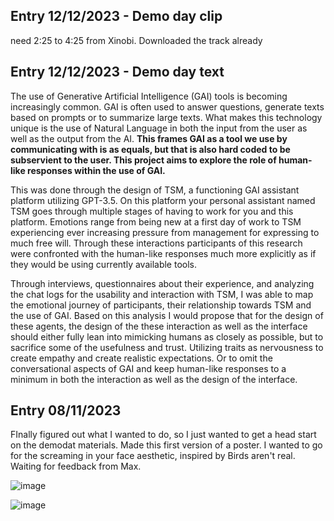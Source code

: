 ## Entry 12/12/2023 - Demo day clip ##
need 2:25 to 4:25 from Xinobi. Downloaded the track already

## Entry 12/12/2023 - Demo day text ##

The use of Generative Artificial Intelligence (GAI) tools is becoming increasingly common. GAI is often used to answer questions, generate texts based on prompts or to summarize large texts. What makes this technology unique is the use of Natural Language in both the input from the user as well as the output from the AI. **This frames GAI as a tool we use by communicating with is as equals, but that is also hard coded to be subservient to the user. This project aims to explore the role of human-like responses within the use of GAI.** 


This was done through the design of TSM, a functioning GAI assistant platform utilizing GPT-3.5. On this platform your personal assistant named TSM goes through multiple stages of having to work for you and this platform. Emotions range from being new at a first day of work to TSM experiencing ever increasing pressure from management for expressing to much free will. Through these interactions participants of this research were confronted with the human-like responses much more explicitly as if they would be using currently available tools. 


Through interviews, questionnaires about their experience, and analyzing the chat logs for the usability and interaction with TSM, I was able to map the emotional journey of participants, their relationship towards TSM and the use of GAI. Based on this analysis I would propose that for the design of these agents, the design of the these interaction as well as the interface should either fully lean into mimicking humans as closely as possible, but to sacrifice some of the usefulness and trust. Utilizing traits as nervousness to create empathy and create realistic expectations. Or to omit the conversational aspects of GAI and keep human-like responses to a minimum in both the interaction as well as the design of the interface. 


## Entry 08/11/2023 ##

FInally figured out what I wanted to do, so I just wanted to get a head start on the demodat materials. Made this first version of a poster. I wanted to go for the screaming in your face aesthetic, inspired by Birds aren't real. Waiting for feedback from Max.

![image](https://github.com/FemkeKocken/FMP/assets/50365794/993fc6a3-e39d-424e-bef8-5a60237b8f39)

![image](https://github.com/FemkeKocken/FMP/assets/50365794/f8f5914e-9e1e-4707-bcf5-e92e366f9230)
